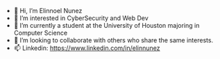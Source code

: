 - 👋 Hi, I’m Elinnoel Nunez
- 👀 I’m interested in CyberSecurity and Web Dev
- 🌱 I’m currently a student at the University of Houston majoring in Computer Science
- 💞️ I’m looking to collaborate with others who share the same interests.
- 📫 Linkedin: https://www.linkedin.com/in/elinnunez

<!---
elinnunez/elinnunez is a ✨ special ✨ repository because its `README.md` (this file) appears on your GitHub profile.
You can click the Preview link to take a look at your changes.
--->
